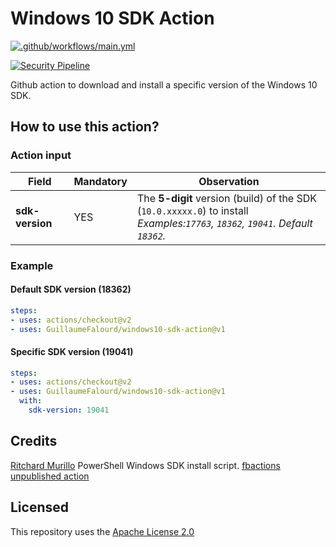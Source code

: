 # Windows 10 SDK Action

[![.github/workflows/main.yml](https://github.com/GuillaumeFalourd/windows10-sdk-action/actions/workflows/main.yml/badge.svg)](https://github.com/GuillaumeFalourd/windows10-sdk-action/actions/workflows/main.yml)

[![Security Pipeline](https://github.com/GuillaumeFalourd/windows10-sdk-action/actions/workflows/security_pipeline.yml/badge.svg)](https://github.com/GuillaumeFalourd/windows10-sdk-action/actions/workflows/security_pipeline.yml)

Github action to download and install a specific version of the Windows 10 SDK.

## How to use this action?

### Action input

Field | Mandatory | Observation
------------ | ------------  | -------------
**sdk-version** | YES | The **5-digit** version (build) of the SDK (`10.0.xxxxx.0`) to install <br/> _Examples:`17763`, `18362`, `19041`. Default `18362`._


### Example

#### Default SDK version (18362)

```yaml
steps:
- uses: actions/checkout@v2
- uses: GuillaumeFalourd/windows10-sdk-action@v1
```

#### Specific SDK version (19041)

```yaml
steps:
- uses: actions/checkout@v2
- uses: GuillaumeFalourd/windows10-sdk-action@v1
  with:
    sdk-version: 19041
```

## Credits

[Ritchard Murillo](https://github.com/rjmurillo) PowerShell Windows SDK install script.
[fbactions unpublished action](https://github.com/fbactions/setup-winsdk)

## Licensed

This repository uses the [Apache License 2.0](https://github.com/GuillaumeFalourd/aws-cliaction/blob/main/LICENSE)